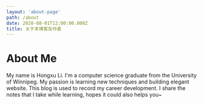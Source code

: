 ```yaml
---
layout: 'about-page'
path: /about
date: 2020-08-01T12:00:00.000Z
title: 关于本博客及作者
---
```


# About Me 

My name is Hongxu Li. I'm a computer science graduate from the University of Winnipeg. My passion is learning new techniques and building elegant website. This blog is used to record my career development. I share the notes that I take while learning, hopes it could also helps you~
